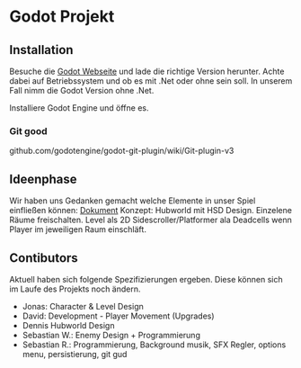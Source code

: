 # Godot Projekt

## Installation

Besuche die [Godot Webseite](https://godotengine.org/download/) und lade die richtige Version herunter. Achte dabei auf Betriebssystem und ob es mit .Net oder ohne sein soll. In unserem Fall nimm die Godot Version ohne .Net.

Installiere Godot Engine und öffne es.

### Git good
github.com/godotengine/godot-git-plugin/wiki/Git-plugin-v3

## Ideenphase
Wir haben uns Gedanken gemacht welche Elemente in unser Spiel einfließen können: [Dokument](https://docs.google.com/document/d/1tbJDoIl8Td4ONdNFHV6nYKuIKZrESmLNq2ERpz86UJI/edit?tab=t.0#heading=h.uuaadedxe2fx)
Konzept: Hubworld mit HSD Design. Einzelene Räume freischalten. Level als 2D Sidescroller/Platformer ala Deadcells wenn Player im jeweiligen Raum einschläft.

## Contibutors
Aktuell haben sich folgende Spezifizierungen ergeben. Diese können sich im Laufe des Projekts noch ändern.
- Jonas: Character & Level Design
- David: Development - Player Movement (Upgrades)
- Dennis Hubworld Design
- Sebastian W.: Enemy Design + Programmierung
- Sebastian R.: Programmierung, Background musik, SFX Regler, options menu, persistierung, git gud
